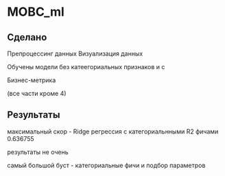 # MOBC_ml

## Сделано
Препроцессинг данных
Визуализация данных

Обучены модели без катеегориальных признаков и с

Бизнес-метрика

(все части кроме 4)

## Результаты
максимальный скор - Ridge регрессия с категориальнными R2 фичами 0.636755

результаты не очень

самый большой буст - категориальные фичи и подбор параметров
